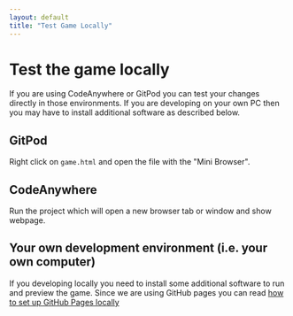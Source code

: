```yaml
---
layout: default
title: "Test Game Locally"
---
```


# Test the game locally

If you are using CodeAnywhere or GitPod you can test your changes
directly in those environments. If you are developing on your own PC
then you may have to install additional software as described below.

## GitPod

Right click on `game.html` and open the file with the "Mini Browser".

## CodeAnywhere

Run the project which will open a new browser tab or window and show
webpage.

## Your own development environment (i.e. your own computer)

If you developing locally you need to install some additional software
to run and preview the game. Since we are using GitHub pages you can
read [how to set up GitHub Pages
locally](https://help.github.com/articles/setting-up-your-github-pages-site-locally-with-jekyll/)
